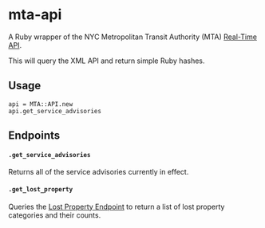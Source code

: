 # mta-api
A Ruby wrapper of the NYC Metropolitan Transit Authority (MTA) [Real-Time API](http://web.mta.info/developers/developer-data-terms.html).

This will query the XML API and return simple Ruby hashes.

## Usage

```
api = MTA::API.new
api.get_service_advisories
```

## Endpoints

#### `.get_service_advisories`
Returns all of the service advisories currently in effect.

#### `.get_lost_property`

Queries the [Lost Property Endpoint](http://advisory.mtanyct.info/LPUWebServices/CurrentLostProperty.aspx) to return a list of lost property categories and their counts.
